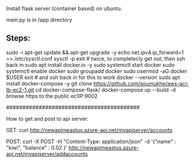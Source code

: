 Install flask server (container based) on ubuntu.

main.py is in /app directory

Steps:
-----
sudo -i
apt-get update && apt-get upgrade -y
echo net.ipv4.ip_forward=1 >> /etc/sysctl.conf
sysctl -p
exit # twice, to completecly get out, then ssh back in
sudo apt install docker.io -y
sudo systemctl start docker
sudo systemctl enable docker
sudo groupadd docker
sudo usermod -aG docker $USER
exit # and ssh back in for this to work
docker --version
sudo apt install docker-compose -y
git clone https://github.com/soumukhe/aws-aci-lb-ec2-1.git
cd docker-compose-flask/
docker-compose up --build -d
browse https to the public ec1IP:9002

#########################################

How to get and post to api server:

GET: curl http://newapimeastus.azure-api.net/myapiserver/accounts

POST: curl -X POST -H "Content-Type: application/json" -d '{"name" : "kiwi", "balance" : 0.02 }' http://newapimeastus.azure-api.net/myapiserver/addaccounts

